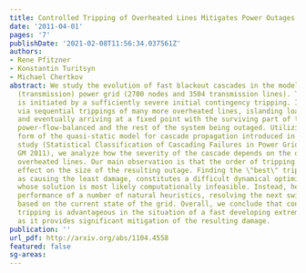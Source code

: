 ```yaml
---
title: Controlled Tripping of Overheated Lines Mitigates Power Outages
date: '2011-04-01'
pages: '7'
publishDate: '2021-02-08T11:56:34.037561Z'
authors:
- Rene Pfitzner
- Konstantin Turitsyn
- Michael Chertkov
abstract: We study the evolution of fast blackout cascades in the model of the Polish
  (transmission) power grid (2700 nodes and 3504 transmission lines). The cascade
  is initiated by a sufficiently severe initial contingency tripping. It propagates
  via sequential trippings of many more overheated lines, islanding loads and generators
  and eventually arriving at a fixed point with the surviving part of the system being
  power-flow-balanced and the rest of the system being outaged. Utilizing an improved
  form of the quasi-static model for cascade propagation introduced in our earlier
  study (Statistical Classification of Cascading Failures in Power Grids, IEEE PES
  GM 2011), we analyze how the severity of the cascade depends on the order of tripping
  overheated lines. Our main observation is that the order of tripping has a tremendous
  effect on the size of the resulting outage. Finding the \"best\" tripping, defined
  as causing the least damage, constitutes a difficult dynamical optimization problem,
  whose solution is most likely computationally infeasible. Instead, here we study
  performance of a number of natural heuristics, resolving the next switching decision
  based on the current state of the grid. Overall, we conclude that controlled intentional
  tripping is advantageous in the situation of a fast developing extreme emergency,
  as it provides significant mitigation of the resulting damage.
publication: ''
url_pdf: http://arxiv.org/abs/1104.4558
featured: false
sg-areas:
---
```

